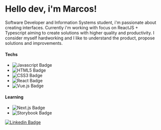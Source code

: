 # Hello dev, i'm Marcos!

Software Developer and Information Systems student, i'm passionate about creating interfaces. Currently i'm working with focus on ReactJS + Typescript aiming to create solutions with higher quality and productivity. I consider myself hardworking and I like to understand the product, propose solutions and improvements.

#### Techs
- ![Javascript Badge](https://img.shields.io/badge/-Javascript-F7DF1E?style=flat-square?color=black&logo=javascript&logoColor=black)
- ![HTML5 Badge](https://img.shields.io/badge/-HTML-E34F26?style=flat-square?color=black&logo=html5&logoColor=white)
- ![CSS3 Badge](https://img.shields.io/badge/-CSS3-1572B6?style=flat-square?color=black&logo=html5&logoColor=white)
- ![React Badge](https://img.shields.io/badge/-React-61DAFB?style=flat-quare&logo=react&logoColor=white)
- ![Vue.js Badge](https://img.shields.io/badge/-Vue.js-4FC08D?style=flat-quare&logo=vue.js&logoColor=white)


#### Learning
- ![Next.js Badge](https://img.shields.io/badge/-Next.js-000000?style=flat-quare&logo=next.js&logoColor=white)
- ![Storybook Badge](https://img.shields.io/badge/-Storybook-#fd79a8?style=flat-quare&logo=storybook&logoColor=white)

[
![Linkedin Badge](https://img.shields.io/badge/-LinkedIn-blue?style=flat-square&logo=Linkedin&logoColor=white&link=https://www.linkedin.com/in/marcos006/)](https://www.linkedin.com/in/marcos006/)
